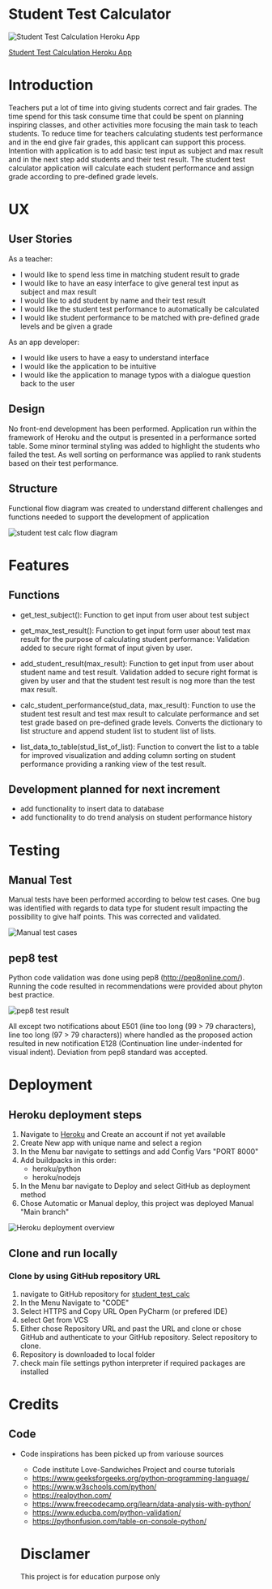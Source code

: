 # Student Test Calculator

![Student Test Calculation Heroku App](/assets/images/student_test_calc_ranking_table_from_herokuapp.PNG)

[Student Test Calculation Heroku App](https://student-test-calculator.herokuapp.com/)

# Introduction

Teachers put a lot of time into giving students correct and fair grades. The time spend for this task consume time that could be spent on planning inspiring classes, and other activities more focusing the main task to teach students. To reduce time for teachers calculating students test performance and in the end give fair grades, this applicant can support this process. Intention with application is to add basic test input as subject and max result and in the next step add students and their test result. The student test calculator application will calculate each student performance and assign grade according to pre-defined grade levels.

# UX

## User Stories

As a teacher:
- I would like to spend less time in matching student result to grade
- I would like to have an easy interface to give general test input as subject and max result
- I would like to add student by name and their test result
- I would like the student test performance to automatically be calculated
- I would like student performance to be matched with pre-defined grade levels and be given a grade

As an app developer:
- I would like users to have a easy to understand interface
- I would like the application to be intuitive
- I would like the application to manage typos with a dialogue question back to the user

## Design
No front-end development has been performed. Application run within the framework of Heroku and the output is presented in a performance sorted table. Some minor terminal styling was added to highlight the students who failed the test. As well sorting on performance was applied to rank students based on their test performance.

## Structure
Functional flow diagram was created to understand different challenges and functions needed to support the development of application

![student test calc flow diagram](/assets/images/student_test_calc_function_flowdiagram.PNG)

# Features

## Functions
- get_test_subject(): Function to get input from user about test subject

- get_max_test_result(): Function to get input form user about test max result for the purpose of calculating student performance: Validation added to secure right format of input given by user.

- add_student_result(max_result): Function to get input from user about student name and test result. Validation added to secure right format is given by user and that the student test result is nog more than the test max result.

- calc_student_performance(stud_data, max_result): Function to use the student test result and test max result to calculate performance and set test grade based on pre-defined grade levels. Converts the dictionary to list structure and append student list to student list of lists.

- list_data_to_table(stud_list_of_list): Function to convert the list to a table for improved visualization and adding column sorting on student performance providing a ranking view of the test result.

## Development planned for next increment
- add functionality to insert data to database
- add functionality to do trend analysis on student performance history

# Testing

## Manual Test
Manual tests have been performed according to below test cases. One bug was identified with regards to data type for student result impacting the possibility to give half points. This was corrected and validated.

![Manual test cases](/assets/images/student_test_calc_test_cases.PNG)

## pep8 test
Python code validation was done using pep8 (http://pep8online.com/). Running the code resulted in recommendations were provided about phyton best practice.

![pep8 test result](/assets/images/pep8_test_student_test_calc.PNG)

All except two notifications about E501 (line too long (99 > 79 characters), line too long (97 > 79 characters)) where handled as the proposed action resulted in new notification E128 (Continuation line under-indented for visual indent). Deviation from pep8 standard was accepted.

# Deployment

## Heroku deployment steps
1. Navigate to [Heroku](heroku.com) and Create an account if not yet available
2. Create New app with unique name and select a region
3. In the Menu bar navigate to settings and add Config Vars "PORT 8000"
4. Add buildpacks in this order:
   - heroku/python
   - heroku/nodejs
5. In the Menu bar navigate to Deploy and select GitHub as deployment method
6. Chose Automatic or Manual deploy, this project was deployed Manual "Main branch"

![Heroku deployment overview](/assets/images/heroku_student_test_calc_overview.PNG)

## Clone and run locally

### Clone by using GitHub repository URL

1. navigate to GitHub repository for [student_test_calc](https://github.com/EvergSwe/Calculate-Test-Result)
2. In the Menu Navigate to "CODE"
3. Select HTTPS and Copy URL
Open PyCharm (or prefered IDE)
4. select Get from VCS
5. Either chose Repository URL and past the URL and clone or chose GitHub and authenticate to your GitHub repository. Select repository to clone.
6. Repository is downloaded to local folder
7. check main file settings python interpreter if required packages are installed


# Credits

## Code
- Code inspirations has been picked up from variouse sources
  - Code institute Love-Sandwiches Project and course tutorials
  - https://www.geeksforgeeks.org/python-programming-language/
  - https://www.w3schools.com/python/
  - https://realpython.com/
  - https://www.freecodecamp.org/learn/data-analysis-with-python/
  - https://www.educba.com/python-validation/
  - https://pythonfusion.com/table-on-console-python/

  # Disclamer
  This project is for education purpose only


